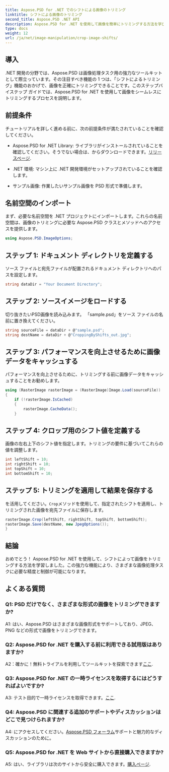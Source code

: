 ```yaml
---
title: Aspose.PSD for .NET でのシフトによる画像のトリミング
linktitle: シフトによる画像のトリミング
second_title: Aspose.PSD .NET API
description: Aspose.PSD for .NET を使用して画像を簡単にトリミングする方法を学びます。正確な画像調整については、ステップバイステップのガイドに従ってください。
type: docs
weight: 12
url: /ja/net/image-manipulation/crop-image-shifts/
---
```

## 導入

.NET 開発の分野では、Aspose.PSD は画像処理タスク用の強力なツールキットとして際立っています。その注目すべき機能の 1 つは、「シフトによるトリミング」機能のおかげで、画像を正確にトリミングできることです。このステップバイステップ ガイドでは、Aspose.PSD for .NET を使用して画像をシームレスにトリミングするプロセスを説明します。

## 前提条件

チュートリアルを詳しく進める前に、次の前提条件が満たされていることを確認してください。

-  Aspose.PSD for .NET Library: ライブラリがインストールされていることを確認してください。そうでない場合は、からダウンロードできます。[リリースページ](https://releases.aspose.com/psd/net/).

- .NET 環境: マシン上に .NET 開発環境がセットアップされていることを確認します。

- サンプル画像: 作業したいサンプル画像を PSD 形式で準備します。

## 名前空間のインポート

まず、必要な名前空間を .NET プロジェクトにインポートします。これらの名前空間は、画像のトリミングに必要な Aspose.PSD クラスとメソッドへのアクセスを提供します。

```csharp
using Aspose.PSD.ImageOptions;
```

## ステップ 1: ドキュメント ディレクトリを定義する

ソース ファイルと宛先ファイルが配置されるドキュメント ディレクトリへのパスを設定します。

```csharp
string dataDir = "Your Document Directory";
```

## ステップ 2: ソースイメージをロードする

切り抜きたいPSD画像を読み込みます。 「sample.psd」をソース ファイルの名前に置き換えてください。

```csharp
string sourceFile = dataDir + @"sample.psd";
string destName = dataDir + @"CroppingByShifts_out.jpg";
```

## ステップ 3: パフォーマンスを向上させるために画像データをキャッシュする

パフォーマンスを向上させるために、トリミングする前に画像データをキャッシュすることをお勧めします。

```csharp
using (RasterImage rasterImage = (RasterImage)Image.Load(sourceFile))
{
    if (!rasterImage.IsCached)
    {
        rasterImage.CacheData();
    }
```

## ステップ 4: クロップ用のシフト値を定義する

画像の左右上下のシフト値を指定します。トリミングの要件に基づいてこれらの値を調整します。

```csharp
int leftShift = 10;
int rightShift = 10;
int topShift = 10;
int bottomShift = 10;
```

## ステップ 5: トリミングを適用して結果を保存する

を活用してください。`Crop`メソッドを使用して、指定されたシフトを適用し、トリミングされた画像を宛先ファイルに保存します。

```csharp
rasterImage.Crop(leftShift, rightShift, topShift, bottomShift);
rasterImage.Save(destName, new JpegOptions());
}
```

## 結論

おめでとう！ Aspose.PSD for .NET を使用して、シフトによって画像をトリミングする方法を学習しました。この強力な機能により、さまざまな画像処理タスクに必要な精度と制御が可能になります。

## よくある質問

### Q1: PSD だけでなく、さまざまな形式の画像をトリミングできますか?

A1: はい、Aspose.PSD はさまざまな画像形式をサポートしており、JPEG、PNG などの形式で画像をトリミングできます。

### Q2: Aspose.PSD for .NET を購入する前に利用できる試用版はありますか?

 A2：確かに！無料トライアルを利用してツールキットを探索できます[ここ](https://releases.aspose.com/).

### Q3: Aspose.PSD for .NET の一時ライセンスを取得するにはどうすればよいですか?

 A3: テスト目的で一時ライセンスを取得できます。[ここ](https://purchase.aspose.com/temporary-license/).

### Q4: Aspose.PSD に関連する追加のサポートやディスカッションはどこで見つけられますか?

 A4: にアクセスしてください。[Aspose.PSD フォーラム](https://forum.aspose.com/c/psd/34)サポートと魅力的なディスカッションのために。

### Q5: Aspose.PSD for .NET を Web サイトから直接購入できますか?

 A5: はい、ライブラリは次のサイトから安全に購入できます。[購入ページ](https://purchase.aspose.com/buy).
